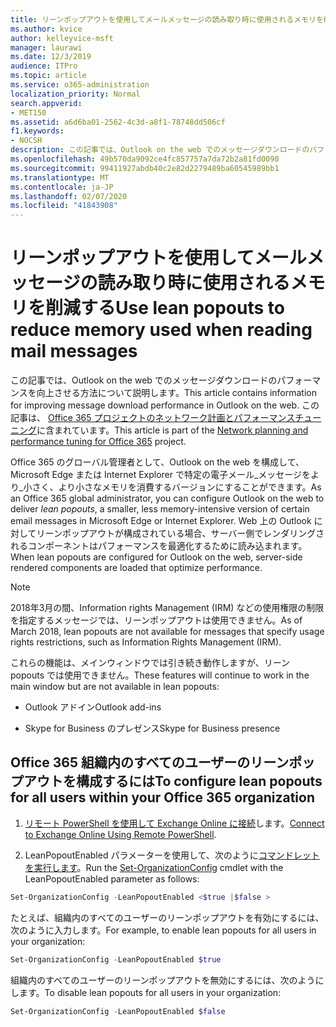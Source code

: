 ```yaml
---
title: リーンポップアウトを使用してメールメッセージの読み取り時に使用されるメモリを削減する
ms.author: kvice
author: kelleyvice-msft
manager: laurawi
ms.date: 12/3/2019
audience: ITPro
ms.topic: article
ms.service: o365-administration
localization_priority: Normal
search.appverid:
- MET150
ms.assetid: a6d6ba01-2562-4c3d-a8f1-78748dd506cf
f1.keywords:
- NOCSH
description: この記事では、Outlook on the web でのメッセージダウンロードのパフォーマンスを向上させる方法について説明します。
ms.openlocfilehash: 49b570da9092ce4fc857757a7da72b2a81fd0090
ms.sourcegitcommit: 99411927abdb40c2e82d2279489ba60545989bb1
ms.translationtype: MT
ms.contentlocale: ja-JP
ms.lasthandoff: 02/07/2020
ms.locfileid: "41843908"
---
```

# <a name="use-lean-popouts-to-reduce-memory-used-when-reading-mail-messages"></a><span data-ttu-id="7efe9-103">リーンポップアウトを使用してメールメッセージの読み取り時に使用されるメモリを削減する</span><span class="sxs-lookup"><span data-stu-id="7efe9-103">Use lean popouts to reduce memory used when reading mail messages</span></span>

<span data-ttu-id="7efe9-104">この記事では、Outlook on the web でのメッセージダウンロードのパフォーマンスを向上させる方法について説明します。</span><span class="sxs-lookup"><span data-stu-id="7efe9-104">This article contains information for improving message download performance in Outlook on the web.</span></span> <span data-ttu-id="7efe9-105">この記事は、 [Office 365 プロジェクトのネットワーク計画とパフォーマンスチューニング](https://aka.ms/tune)に含まれています。</span><span class="sxs-lookup"><span data-stu-id="7efe9-105">This article is part of the [Network planning and performance tuning for Office 365](https://aka.ms/tune) project.</span></span>
  
<span data-ttu-id="7efe9-106">Office 365 のグローバル管理者として、Outlook on the web を構成して、Microsoft Edge または Internet Explorer で特定の電子メール_メッセージをより_小さく、より小さなメモリを消費するバージョンにすることができます。</span><span class="sxs-lookup"><span data-stu-id="7efe9-106">As an Office 365 global administrator, you can configure Outlook on the web to deliver _lean popouts_, a smaller, less memory-intensive version of certain email messages in Microsoft Edge or Internet Explorer.</span></span> <span data-ttu-id="7efe9-107">Web 上の Outlook に対してリーンポップアウトが構成されている場合、サーバー側でレンダリングされるコンポーネントはパフォーマンスを最適化するために読み込まれます。</span><span class="sxs-lookup"><span data-stu-id="7efe9-107">When lean popouts are configured for Outlook on the web, server-side rendered components are loaded that optimize performance.</span></span>
  
> [!NOTE]
> <span data-ttu-id="7efe9-108">2018年3月の間、Information rights Management (IRM) などの使用権限の制限を指定するメッセージでは、リーンポップアウトは使用できません。</span><span class="sxs-lookup"><span data-stu-id="7efe9-108">As of March 2018, lean popouts are not available for messages that specify usage rights restrictions, such as Information Rights Management (IRM).</span></span>
  
<span data-ttu-id="7efe9-109">これらの機能は、メインウィンドウでは引き続き動作しますが、リーン popouts では使用できません。</span><span class="sxs-lookup"><span data-stu-id="7efe9-109">These features will continue to work in the main window but are not available in lean popouts:</span></span>
  
- <span data-ttu-id="7efe9-110">Outlook アドイン</span><span class="sxs-lookup"><span data-stu-id="7efe9-110">Outlook add-ins</span></span>
  
- <span data-ttu-id="7efe9-111">Skype for Business のプレゼンス</span><span class="sxs-lookup"><span data-stu-id="7efe9-111">Skype for Business presence</span></span>
  
## <a name="to-configure-lean-popouts-for-all-users-within-your-office-365-organization"></a><span data-ttu-id="7efe9-112">Office 365 組織内のすべてのユーザーのリーンポップアウトを構成するには</span><span class="sxs-lookup"><span data-stu-id="7efe9-112">To configure lean popouts for all users within your Office 365 organization</span></span>
  
1. <span data-ttu-id="7efe9-113">[リモート PowerShell を使用して Exchange Online に接続](https://technet.microsoft.com/library/jj984289%28v=exchg.150%29.aspx )します。</span><span class="sxs-lookup"><span data-stu-id="7efe9-113">[Connect to Exchange Online Using Remote PowerShell](https://technet.microsoft.com/library/jj984289%28v=exchg.150%29.aspx ).</span></span>
  
2. <span data-ttu-id="7efe9-114">LeanPopoutEnabled パラメーターを使用して、次のように[コマンドレットを実行します](https://technet.microsoft.com/library/aa997443%28v=exchg.160%29.aspx)。</span><span class="sxs-lookup"><span data-stu-id="7efe9-114">Run the [Set-OrganizationConfig](https://technet.microsoft.com/library/aa997443%28v=exchg.160%29.aspx) cmdlet with the LeanPopoutEnabled parameter as follows:</span></span>

  ```powershell
  Set-OrganizationConfig -LeanPopoutEnabled <$true |$false >
  ```

  <span data-ttu-id="7efe9-115">たとえば、組織内のすべてのユーザーのリーンポップアウトを有効にするには、次のように入力します。</span><span class="sxs-lookup"><span data-stu-id="7efe9-115">For example, to enable lean popouts for all users in your organization:</span></span>
  
  ```powershell
  Set-OrganizationConfig -LeanPopoutEnabled $true
  ```

  <span data-ttu-id="7efe9-116">組織内のすべてのユーザーのリーンポップアウトを無効にするには、次のようにします。</span><span class="sxs-lookup"><span data-stu-id="7efe9-116">To disable lean popouts for all users in your organization:</span></span>

  ```powershell
  Set-OrganizationConfig -LeanPopoutEnabled $false
  ```
